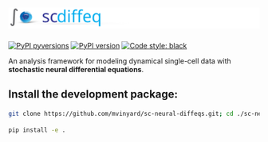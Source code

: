 # ![scdiffeq-logo](docs/images/scdiffeq.logo.svg)

[![PyPI pyversions](https://img.shields.io/pypi/pyversions/scdiffeq.svg)](https://pypi.python.org/pypi/scdiffeq/)
[![PyPI version](https://badge.fury.io/py/scdiffeq.svg)](https://badge.fury.io/py/scdiffeq)
[![Code style: black](https://img.shields.io/badge/code%20style-black-000000.svg)](https://github.com/psf/black)

An analysis framework for modeling dynamical single-cell data with **stochastic neural differential equations**.

## Install the development package:

```BASH
git clone https://github.com/mvinyard/sc-neural-diffeqs.git; cd ./sc-neural-diffeqs;

pip install -e .
```
